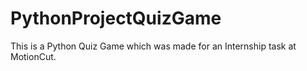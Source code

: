 # PythonProjectQuizGame
This is a Python Quiz Game which was made for an Internship task at MotionCut.
